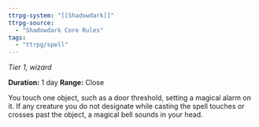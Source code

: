 ```yaml
---
ttrpg-system: "[[Shadowdark]]"
ttrpg-source: 
  - "Shadowdark Core Rules"
tags:
  - "ttrpg/spell"
---
```

*Tier 1, wizard*

**Duration:** 1 day
**Range:** Close

You touch one object, such as a door threshold, setting a magical alarm on it. If any creature you do not designate while casting the spell touches or crosses past the object, a magical bell sounds in your head.
